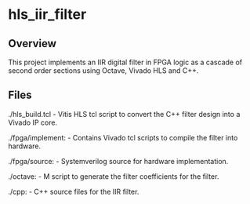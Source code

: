 # hls_iir_filter

## Overview

This project implements an IIR digital filter in FPGA logic as a cascade of second order sections using Octave, Vivado HLS and C++.

## Files

./hls_build.tcl - Vitis HLS tcl script to convert the C++ filter design into a Vivado IP core.

./fpga/implement: - Contains Vivado tcl scripts to compile the filter into hardware.

./fpga/source: - Systemverilog source for hardware implementation.

./octave: - M script to generate the filter coefficients for the filter.

./cpp: - C++ source files for the IIR filter.

